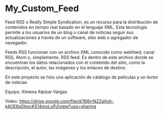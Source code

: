 # My_Custom_Feed
Feed RSS o Really Simple Syndication, es un recurso para la distribución de contenidos en tiempo real basado en el lenguaje XML. Esta tecnología permite a los usuarios de un blog o canal de noticias seguir sus actualizaciones a través de un software, sitio web o agregador de navegador.

Feeds RSS funcionan con un archivo XML conocido como webfeed, canal RSS, Atom o, simplemente, RSS feed. Es dentro de este archivo donde se encuentran los datos relacionados con el contenido del sitio, como la descripción, el autor, las imágenes y los enlaces de destino.

En este proyecto se hizo una aplicación de catálogo de peliculas y un lector de noticias

Equipo: Ximena Alpízar Vargas

Video:
https://drive.google.com/file/d/166rrNZZaVuh-k4OE6oDbocK514moLuPJ/view?usp=sharing
